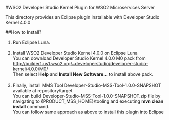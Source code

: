 #WSO2 Developer Studio Kernel Plugin for WSO2 Microservices Server

This directory provides an Eclipse plugin installable with Developer Studio Kernel 4.0.0

##How to Install?

1. Run Eclipse Luna.<br /><br />
2. Install WSO2 Developer Studio Kernel 4.0.0 on Eclipse Luna<br />
 You can download Developer Studio Kernel 4.0.0 M0 pack from http://builder1.us1.wso2.org/~developerstudio/developer-studio-kernel/4.0.0/M0/ <br /> Then select **Help** and **Install New
 Software...** to install above pack.<br /><br />
3. Finally, install MMS Tool Developer-Studio-MSS-Tool-1.0.0-SNAPSHOT available at
repository/target<br />
 You can build Developer-Studio-MSS-Tool-1.0.0-SNAPSHOT.zip file by navigating to {PRODUCT_MSS_HOME}/tooling and
 executing **mvn clean install** command.<br />
 You can follow same approach as above to install this plugin into Eclipse
